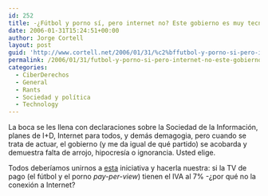 ```yaml
---
id: 252
title: -¿Fútbol y porno sí­, pero internet no? Este gobierno es muy tecnológico
date: 2006-01-31T15:24:51+00:00
author: Jorge Cortell
layout: post
guid: 'http://www.cortell.net/2006/01/31/%c2%bffutbol-y-porno-si-pero-internet-no-este-gobierno-es-muy-tecnologico/'
permalink: /2006/01/31/futbol-y-porno-si-pero-internet-no-este-gobierno-es-muy-tecnologico/
categories:
  - CiberDerechos
  - General
  - Rants
  - Sociedad y polí­tica
  - Technology
---
```

La boca se les llena con declaraciones sobre la Sociedad de la Información, planes de I+D, Internet para todos, y demás demagogia, pero cuando se trata de actuar, el gobierno (y me da igual de qué partido) se acobarda y demuestra falta de arrojo, hipocresí­a o ignorancia. Usted elige.

Todos deberí­amos unirnos a [esta](http://www.internetal7ya.com) iniciativa y hacerla nuestra: si la TV de pago (el fútbol y el porno _pay-per-view_) tienen el IVA al 7% -¿por qué no la conexión a Internet?